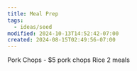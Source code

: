 ```yaml
---
title: Meal Prep
tags:
  - ideas/seed
modified: 2024-10-13T14:52:42-07:00
created: 2024-08-15T02:49:56-07:00
---
```

Pork Chops - 
$5 pork chops
Rice
2 meals